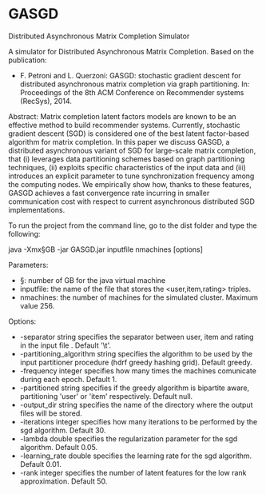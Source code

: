 # GASGD
Distributed Asynchronous Matrix Completion Simulator

A simulator for Distributed Asynchronous Matrix Completion.
 Based on the publication:

-  F. Petroni and L. Querzoni:
   GASGD: stochastic gradient descent for distributed asynchronous matrix completion via graph partitioning.
   In: Proceedings of the 8th ACM Conference on Recommender systems (RecSys), 2014.
   
Abstract:  Matrix completion latent factors models are known to be an effective method to build recommender systems. Currently, stochastic gradient descent (SGD) is considered one of the best latent factor-based algorithm for matrix completion. In this paper we discuss GASGD, a distributed asynchronous variant of SGD for large-scale matrix completion, that (i) leverages data partitioning schemes based on graph partitioning techniques, (ii) exploits specific characteristics of the input data and (iii) introduces an explicit parameter to tune synchronization frequency among the computing nodes.
We empirically show how, thanks to these features, GASGD achieves a fast convergence rate incurring in smaller communication cost with respect to current asynchronous distributed SGD implementations. 

To run the project from the command line, go to the dist folder and type the following:

java -Xmx§GB -jar GASGD.jar inputfile nmachines [options]

Parameters:
 - §: number of GB for the java virtual machine
 - inputfile: the name of the file that stores the <user,item,rating> triples.
 - nmachines: the number of machines for the simulated cluster. Maximum value 256.

Options:
 - -separator string 		 specifies the separator between user, item and rating in the input file . Default '\t'.
 - -partitioning_algorithm string 		 specifies the algorithm to be used by the input partitioner procedure (hdrf greedy hashing grid). Default greedy.
 - -frequency integer 		 specifies how many times the machines comunicate during each epoch. Default 1.
 - -partitioned string 		 specifies if the greedy algorithm is bipartite aware, partitioning 'user' or 'item' respectively. Default null.
 - -output_dir string 		 specifies the name of the directory where the output files will be stored.
 - -iterations integer 		 specifies how many iterations to be performed by the sgd algorithm. Default 30.
 - -lambda double 		 specifies the regularization parameter for the sgd algorithm. Default 0.05.
 - -learning_rate double 		 specifies the learning rate for the sgd algorithm. Default 0.01.
 - -rank integer 		 specifies the number of latent features for the low rank approximation. Default 50.

